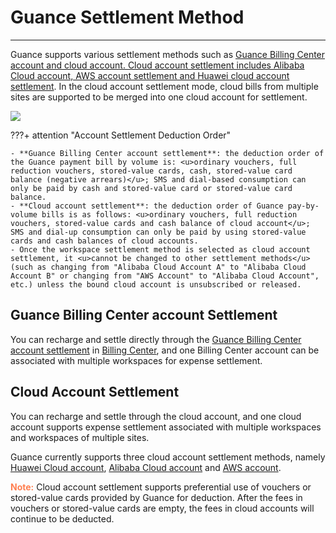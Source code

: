 # Guance Settlement Method
---

Guance supports various settlement methods such as <u>Guance Billing Center account and cloud account. Cloud account settlement includes Alibaba Cloud account, AWS account settlement and Huawei cloud account settlement</u>. In the cloud account settlement mode, cloud bills from multiple sites are supported to be merged into one cloud account for settlement.


![](../img/billing-index-1.png)

???+ attention "Account Settlement Deduction Order"

    - **Guance Billing Center account settlement**: the deduction order of the Guance payment bill by volume is: <u>ordinary vouchers, full reduction vouchers, stored-value cards, cash, stored-value card balance (negative arrears)</u>; SMS and dial-based consumption can only be paid by cash and stored-value card or stored-value card balance.
    - **Cloud account settlement**: the deduction order of Guance pay-by-volume bills is as follows: <u>ordinary vouchers, full reduction vouchers, stored-value cards and cash balance of cloud account</u>; SMS and dial-up consumption can only be paid by using stored-value cards and cash balances of cloud accounts.
    - Once the workspace settlement method is selected as cloud account settlement, it <u>cannot be changed to other settlement methods</u> (such as changing from "Alibaba Cloud Account A" to "Alibaba Cloud Account B" or changing from "AWS Account" to "Alibaba Cloud Account", etc.) unless the bound cloud account is unsubscribed or released.

## Guance Billing Center account Settlement

You can recharge and settle directly through the [Guance Billing Center account settlement](../../billing/billing-account/enterprise-account.md) in [Billing Center](../../billing/cost-center/index.md), and one Billing Center account can be associated with multiple workspaces for expense settlement.

<!--
In Guance Billing Center, you can recharge the Billing Center account in cash, manage vouchers, stored-value cards and change settlement methods. At the same time, you can also manage the account through the Billing Center, and view the bill details, account balance, tied workspace and other related information.
-->

## Cloud Account Settlement

You can recharge and settle through the cloud account, and one cloud account supports expense settlement associated with multiple workspaces and workspaces of multiple sites.

Guance currently supports three cloud account settlement methods, namely [Huawei Cloud account](../../billing/billing-account/huaweicloud-account.md), [Alibaba Cloud account](../../billing/billing-account/aliyun-account.md) and [AWS account](../../billing/billing-account/aws-account.md).


<font color=coral>**Note:**</font> Cloud account settlement supports preferential use of vouchers or stored-value cards provided by Guance for deduction. After the fees in vouchers or stored-value cards are empty, the fees in cloud accounts will continue to be deducted.